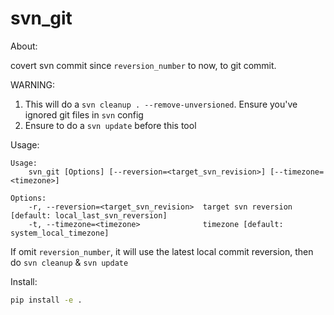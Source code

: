 # svn\_git #

About:

covert svn commit since `reversion_number` to now, to git commit.

WARNING:

1.  This will do a `svn cleanup . --remove-unversioned`. Ensure you've ignored git files in `svn` config
2.  Ensure to do a `svn update` before this tool

Usage:

```
Usage:
    svn_git [Options] [--reversion=<target_svn_revision>] [--timezone=<timezone>]

Options:
    -r, --reversion=<target_svn_revision>  target svn reversion [default: local_last_svn_reversion]
    -t, --timezone=<timezone>              timezone [default: system_local_timezone]
```

If omit `reversion_number`, it will use the latest local commit reversion, then do `svn cleanup` & `svn update`

Install:

```bash
pip install -e .
```
